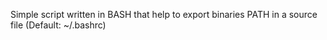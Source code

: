 Simple script written in BASH that help to export binaries PATH in a source file (Default: ~/.bashrc)
